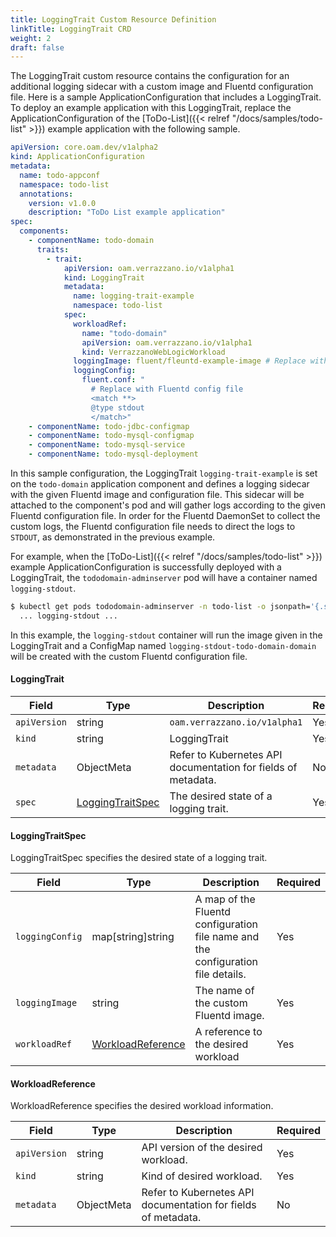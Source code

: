 ```yaml
---
title: LoggingTrait Custom Resource Definition
linkTitle: LoggingTrait CRD
weight: 2
draft: false
---
```

The LoggingTrait custom resource contains the configuration for an additional logging sidecar with a custom image and Fluentd configuration file.
Here is a sample ApplicationConfiguration that includes a LoggingTrait. 
To deploy an example application with this LoggingTrait, replace the ApplicationConfiguration of the [ToDo-List]({{< relref "/docs/samples/todo-list" >}}) example application with the following sample.

```yaml
apiVersion: core.oam.dev/v1alpha2
kind: ApplicationConfiguration
metadata:
  name: todo-appconf
  namespace: todo-list
  annotations:
    version: v1.0.0
    description: "ToDo List example application"
spec:
  components:
    - componentName: todo-domain
      traits:
        - trait:
            apiVersion: oam.verrazzano.io/v1alpha1
            kind: LoggingTrait
            metadata:
              name: logging-trait-example
              namespace: todo-list
            spec:
              workloadRef:
                name: "todo-domain"
                apiVersion: oam.verrazzano.io/v1alpha1
                kind: VerrazzanoWebLogicWorkload
              loggingImage: fluent/fleuntd-example-image # Replace with custom Fluentd Image
              loggingConfig:
                fluent.conf: "
                  # Replace with Fluentd config file
                  <match **>
                  @type stdout
                  </match>"
    - componentName: todo-jdbc-configmap
    - componentName: todo-mysql-configmap
    - componentName: todo-mysql-service
    - componentName: todo-mysql-deployment
```
In this sample configuration, the LoggingTrait `logging-trait-example` is set on the `todo-domain` application component and defines a logging sidecar with the given Fluentd image and configuration file.
This sidecar will be attached to the component's pod and will gather logs according to the given Fluentd configuration file. 
In order for the Fluentd DaemonSet to collect the custom logs, the Fluentd configuration file needs to direct the logs to `STDOUT`, as demonstrated in the previous example.

For example, when the [ToDo-List]({{< relref "/docs/samples/todo-list" >}}) example ApplicationConfiguration is successfully deployed with a LoggingTrait, the `tododomain-adminserver` pod will have a container named `logging-stdout`.
```bash
$ kubectl get pods tododomain-adminserver -n todo-list -o jsonpath='{.spec.containers[*].name}'
  ... logging-stdout ...
```
In this example, the `logging-stdout` container will run the image given in the LoggingTrait and a ConfigMap named `logging-stdout-todo-domain-domain` will be created with the custom Fluentd configuration file.

#### LoggingTrait

| Field | Type | Description | Required
| --- | --- | --- | --- |
| `apiVersion` | string | `oam.verrazzano.io/v1alpha1` | Yes |
| `kind` | string | LoggingTrait | Yes |
| `metadata` | ObjectMeta | Refer to Kubernetes API documentation for fields of metadata. | No |
| `spec` |  [LoggingTraitSpec](#loggingtraitspec) | The desired state of a logging trait. | Yes |

#### LoggingTraitSpec
LoggingTraitSpec specifies the desired state of a logging trait.

| Field | Type | Description | Required
| --- | --- | --- | --- |
| `loggingConfig` | map[string]string | A map of the Fluentd configuration file name and the configuration file details. | Yes |
| `loggingImage` | string | The name of the custom Fluentd image. | Yes |
| `workloadRef` | [WorkloadReference](#workloadReference) | A reference to the desired workload | Yes |

#### WorkloadReference
WorkloadReference specifies the desired workload information.

| Field | Type | Description | Required
| --- | --- | --- | --- |
| `apiVersion` | string | API version of the desired workload. | Yes |
| `kind` | string | Kind of desired workload. | Yes |
| `metadata` | ObjectMeta | Refer to Kubernetes API documentation for fields of metadata. | No |